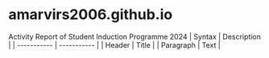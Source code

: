 # amarvirs2006.github.io
 Activity Report of Student Induction Programme 2024
| Syntax | Description |
| ----------- | ----------- |
| Header | Title |
| Paragraph | Text |

